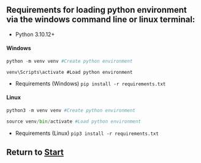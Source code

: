 ## Requirements for loading python environment via the windows command line or linux terminal:

- Python 3.10.12+
#### Windows
```py
python -m venv venv #Create python environment
```
    
```
venv\Scripts\activate #Load python environment
```
- Requirements (Windows) `pip install -r requirements.txt`

#### Linux
```py
python3 -m venv venv #Create python environment
```
    
```py
source venv/bin/activate #Load python environment
```
- Requirements (Linux) `pip3 install -r requirements.txt`


## Return to [Start](https://github.com/Juniorduc44/umbrelBitcoinRPC/tree/main)